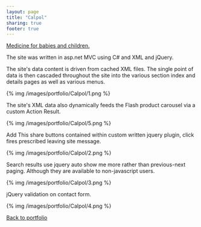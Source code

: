 ```yaml
---
layout: page
title: "Calpol"
sharing: true
footer: true
---
```


[Medicine for babies and children.](http://www.calpol.co.uk/)

The site was written in asp.net MVC using C# and XML and jQuery.

The site's data content is driven from cached XML files. The single point of data is then cascaded throughout the site into the various section index and details pages as well as various menus.

{% img /images/portfolio/Calpol/1.png %}

The site's XML data also dynamically feeds the Flash product carousel via a custom Action Result.

{% img /images/portfolio/Calpol/5.png %}

Add This share buttons contained within custom written jquery plugin, click fires prescribed leaving site message.

{% img /images/portfolio/Calpol/2.png %}

Search results use jquery auto show me more rather than previous-next paging. Although they are available to non-javascript users.

{% img /images/portfolio/Calpol/3.png %}

jQuery validation on contact form.

{% img /images/portfolio/Calpol/4.png %}

[Back to portfolio](/portfolio)